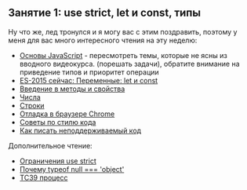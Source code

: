 ## Занятие 1: use strict, let и const, типы ##

Ну что же, лед тронулся и я могу вас с этим поздравить, поэтому у меня для вас много интересного чтения на эту неделю:
- [Основы JavaScript](http://learn.javascript.ru/first-steps) - пересмотреть темы, которые не ясны из вводного видеокурса.
(порешать задачи), обратите внимание на приведение типов и приоритет операции
- [ES-2015 сейчас: Переменные: let и const](http://learn.javascript.ru/es-modern-usage)
- [Введение в методы и свойства](http://learn.javascript.ru/properties-and-methods)
- [Числа](http://learn.javascript.ru/number)
- [Строки](http://learn.javascript.ru/string)
- [Отладка в браузере Chrome](http://learn.javascript.ru/debugging-chrome)
- [Советы по стилю кода](http://learn.javascript.ru/coding-style)
- [Как писать неподдерживаемый код](http://learn.javascript.ru/write-unmain-code)

Дополнительное чтение:
- [Ограничения use strict](https://www.w3schools.com/js/js_strict.asp)
- [Почему typeof null === 'object'](https://habrahabr.ru/post/200664/)
- [TC39 процесс](http://2ality.com/2015/11/tc39-process.html)